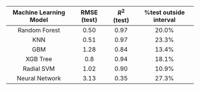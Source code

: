 | Machine Learning Model | RMSE (test) | $R^2$ (test)| %test outside interval |
|:---------------------:|:------:|:-------:|:------------------:|
| Random Forest |0.50 |0.97 | 20.0% |
| KNN |0.51 |0.97 | 23.3% |
| GBM |1.28 |0.84 | 13.4% |
| XGB Tree | 0.8 | 0.94 | 18.1% |
| Radial SVM | 1.02 | 0.90 | 10.9% |
| Neural Network | 3.13 | 0.35 | 27.3% |
